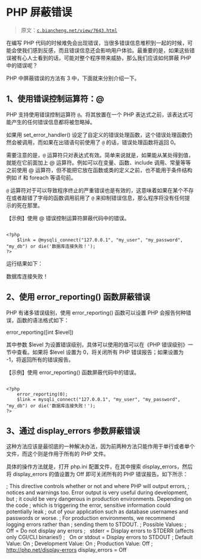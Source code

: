 # PHP 屏蔽错误

> 原文：[`c.biancheng.net/view/7643.html`](http://c.biancheng.net/view/7643.html)

在编写 PHP 代码的时候难免会出现错误，当很多错误信息堆积到一起的时候，可能会使我们感到反感，而且错误信息还会影响用户体验。最重要的是，如果这些错误被有心人士看到的话，可能对整个程序带来威胁，那么我们应该如何屏蔽 PHP 中的错误呢？

PHP 中屏蔽错误的方法有 3 中，下面就来分别介绍一下。

## 1、使用错误控制运算符：@

PHP 支持使用错误控制运算符 `@`。将其放置在一个 PHP 表达式之前，该表达式可能产生的任何错误信息都将被忽略掉。

如果用 set_error_handler() 设定了自定义的错误处理函数，这个错误处理函数仍然会被调用，而如果在出错语句前使用了 `@` 的话，错误处理函数将返回 0。

需要注意的是，`@` 运算符只对表达式有效。简单来说就是，如果能从某处得到值，就能在它前面加上 @ 运算符。例如可以在变量、函数、include 调用、常量等等之前使用 @ 运算符，但不能把它放在函数或类的定义之前，也不能用于条件结构例如 if 和 foreach 等语句前。

`@` 运算符对于可以导致程序终止的严重错误也是有效的，这意味着如果在某个不存在或者敲错了字母的函数调用前用了 `@` 来抑制错误信息，那么程序将没有任何提示的死在那里。

【示例】使用 @ 错误控制运算符屏蔽代码中的错误。

```

<?php
    $link = @mysqli_connect("127.0.0.1", "my_user", "my_password", "my_db") or die('数据库连接失败！');
?>
```

运行结果如下：

数据库连接失败！

## 2、使用 error_reporting() 函数屏蔽错误

PHP 有诸多错误级别，使用 error_reporting() 函数可以设置 PHP 会报告何种错误，函数的语法格式如下：

error_reporting([int $level])

其中参数 $level 为设置错误级别，具体可以使用的值可以在《PHP 错误级别》一节中查看。如果将 $level 设置为 0，将关闭所有 PHP 错误报告；如果设置为 -1，将返回所有的错误报告。

【示例】使用 error_reporting() 函数屏蔽代码中的错误。

```

<?php
    error_reporting(0);
    $link = mysqli_connect("127.0.0.1", "my_user", "my_password", "my_db") or die('数据库连接失败！');
?>
```

## 3、通过 display_errors 参数屏蔽错误

这种方法应该是最彻底的一种解决办法，因为前两种方法只能作用于单行或者单个文件，而这个则是作用于所有的 PHP 文件。

具体的操作方法就是，打开 php.ini 配置文件，在其中搜索 display_errors，然后将 display_errors 的值设置为 Off 即可关闭所有的 PHP 错误报告。如下所示：

; This directive controls whether or not and where PHP will output errors,
; notices and warnings too. Error output is very useful during development, but
; it could be very dangerous in production environments. Depending on the code
; which is triggering the error, sensitive information could potentially leak
; out of your application such as database usernames and passwords or worse.
; For production environments, we recommend logging errors rather than
; sending them to STDOUT.
; Possible Values:
;   Off = Do not display any errors
;   stderr = Display errors to STDERR (affects only CGI/CLI binaries!)
;   On or stdout = Display errors to STDOUT
; Default Value: On
; Development Value: On
; Production Value: Off
; http://php.net/display-errors
display_errors = Off
